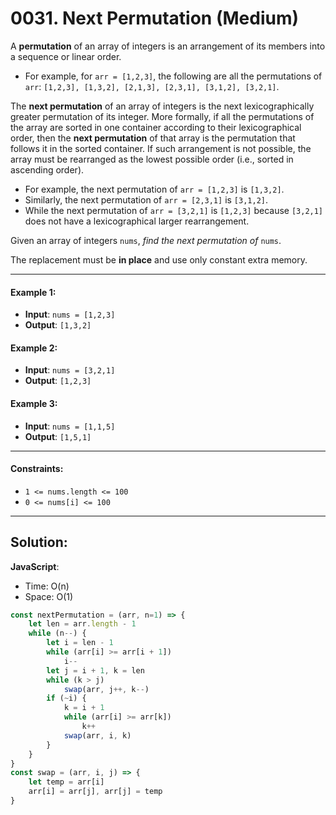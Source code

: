 # 0031. Next Permutation (Medium)

A **permutation** of an array of integers is an arrangement of its members into a sequence or linear order.

-    For example, for `arr = [1,2,3]`, the following are all the permutations of `arr`: `[1,2,3], [1,3,2], [2,1,3], [2,3,1], [3,1,2], [3,2,1]`.

The **next permutation** of an array of integers is the next lexicographically greater permutation of its integer. More formally, if all the permutations of the array are sorted in one container according to their lexicographical order, then the **next permutation** of that array is the permutation that follows it in the sorted container. If such arrangement is not possible, the array must be rearranged as the lowest possible order (i.e., sorted in ascending order).

-    For example, the next permutation of `arr = [1,2,3]` is `[1,3,2]`.
-    Similarly, the next permutation of `arr = [2,3,1]` is `[3,1,2]`.
-    While the next permutation of `arr = [3,2,1]` is `[1,2,3]` because `[3,2,1]` does not have a lexicographical larger rearrangement.

Given an array of integers `nums`, _find the next permutation of_ `nums`.

The replacement must be **in place** and use only constant extra memory.

---
#### Example 1:
- **Input**: `nums = [1,2,3]`
- **Output**: `[1,3,2]`

#### Example 2:
- **Input**: `nums = [3,2,1]`
- **Output**: `[1,2,3]`

#### Example 3:
- **Input**: `nums = [1,1,5]`
- **Output**: `[1,5,1]`

---
#### Constraints:
-    `1 <= nums.length <= 100`
-    `0 <= nums[i] <= 100`

---
## Solution:
**JavaScript**:
- Time: O(n)
- Space: O(1)

```js
const nextPermutation = (arr, n=1) => {
    let len = arr.length - 1
    while (n--) {
        let i = len - 1
        while (arr[i] >= arr[i + 1])
            i--
        let j = i + 1, k = len
        while (k > j) 
            swap(arr, j++, k--)
        if (~i) {
            k = i + 1
            while (arr[i] >= arr[k])
                k++
            swap(arr, i, k)
        }
    }
}
const swap = (arr, i, j) => {
    let temp = arr[i]
    arr[i] = arr[j], arr[j] = temp
}
```
